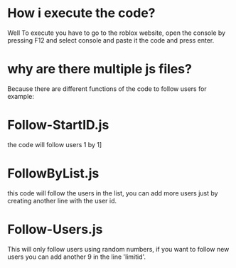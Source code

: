 # How i execute the code?
Well To execute you have to go to the roblox website, open the console by pressing F12 and select console and paste it the code and press enter.

# why are there multiple js files?
Because there are different functions of the code to follow users for example:

# Follow-StartID.js
the code will follow users 1 by 1]

# FollowByList.js
this code will follow the users in the list, you can add more users just by creating another line with the user id.

# Follow-Users.js
This will only follow users using random numbers, if you want to follow new users you can add another 9 in the line 'limitid'.
